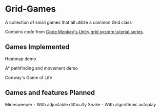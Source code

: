 # Grid-Games
 A collection of small games that all utilize a common Grid class

 Contains code from [Code Monkey's Unity grid system tutorial series](https://www.youtube.com/playlist?list=PLzDRvYVwl53uhO8yhqxcyjDImRjO9W722).
 
## Games Implemented
 Heatmap demo
 
 A* pathfinding and movement demo
 
 Conway's Game of Life
 
## Games and features Planned
 Minesweeper - With adjustable difficulty
 Snake - With algorithmic autoplay